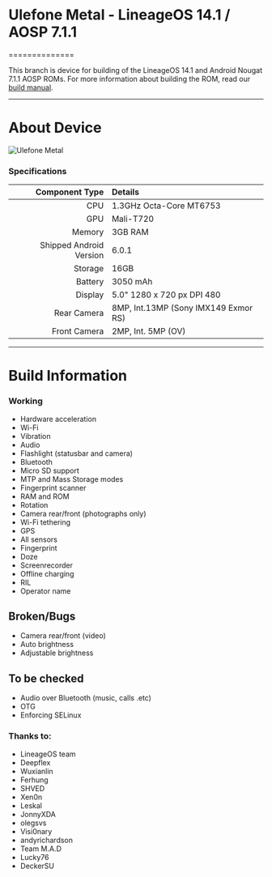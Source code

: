 # Ulefone Metal - LineageOS 14.1 / AOSP 7.1.1
==============

This branch is device for building of the LineageOS 14.1 and Android Nougat 7.1.1 AOSP ROMs. For more information about building the ROM, read our [build manual](manual).

---

# About Device

![Ulefone Metal](http://ulefone.com/images/metal/buy/metal-buy.jpg "Ulefone Metal")


### Specifications

Component Type | Details
-------:|:-------------------------
CPU     | 1.3GHz Octa-Core MT6753
GPU     | Mali-T720
Memory  | 3GB RAM
Shipped Android Version | 6.0.1
Storage | 16GB
Battery | 3050 mAh
Display | 5.0" 1280 x 720 px DPI 480
Rear Camera | 8MP, Int.13MP (Sony IMX149 Exmor RS)
Front Camera | 2MP, Int. 5MP (OV)

---

# Build Information

### Working
 * Hardware acceleration
 * Wi-Fi
 * Vibration
 * Audio
 * Flashlight (statusbar and camera)
 * Bluetooth
 * Micro SD support
 * MTP and Mass Storage modes
 * Fingerprint scanner
 * RAM and ROM
 * Rotation
 * Camera rear/front (photographs only)
 * Wi-Fi tethering
 * GPS
 * All sensors
 * Fingerprint
 * Doze
 * Screenrecorder
 * Offline charging
 * RIL
 * Operator name

## Broken/Bugs
 * Camera rear/front (video)
 * Auto brightness
 * Adjustable brightness

## To be checked
 * Audio over Bluetooth (music, calls .etc)
 * OTG
 * Enforcing SELinux



### Thanks to:
 * LineageOS team
 * Deepflex
 * Wuxianlin
 * Ferhung
 * SHVED
 * Xen0n
 * Leskal
 * JonnyXDA
 * olegsvs
 * Visi0nary
 * andyrichardson
 * Team M.A.D
 * Lucky76
 * DeckerSU
